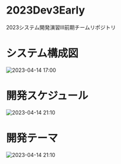 # 2023Dev3Early
2023システム開発演習Ⅲ前期チームリポジトリ
# システム構成図
![2023-04-14 17:00](https://user-images.githubusercontent.com/130114088/232009992-a3b914a8-37c2-4f29-ba6e-ee7ca9333158.png)
# 開発スケジュール
![2023-04-14 21:10](https://user-images.githubusercontent.com/130114088/232040106-19989992-c251-4444-ae17-28dbaec68008.png)
# 開発テーマ
![2023-04-14 21:10](https://user-images.githubusercontent.com/130114088/232040183-7167a37e-2ca2-4b22-a000-ebf33de28e03.png)
